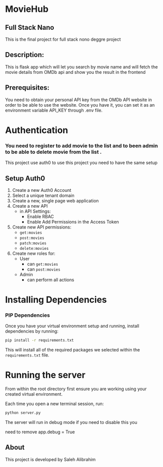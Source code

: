 # MovieHub

## Full Stack Nano 

This is the final project for full stack nono deggre project


## Description:

This is flask app which will let you  search by movie name and will fetch the movie details from OMDb api and show you the result in the frontend  

## Prerequisites:
You need to obtain your personal API key from the OMDb API website in order to be able to use the website. Once you have it,   you can set it as an environment variable API_KEY through .env file.

# Authentication

### You need to register to add movie to the list and to been admin to be able to delete movie from the list .

This project use auth0 to use this project you need to have the same setup 

## Setup Auth0

1. Create a new Auth0 Account
2. Select a unique tenant domain
3. Create a new, single page web application
4. Create a new API
    - in API Settings:
        - Enable RBAC
        - Enable Add Permissions in the Access Token
5. Create new API permissions:
    - `get:movies`
    - `post:movies`
    - `patch:movies`
    - `delete:movies`
6. Create new roles for:
    - User
        - can `get:movies`
        - can `post:movies`
    - Admin
        - can perform all actions



# Installing Dependencies



### PIP Dependencies

Once you have your virtual environment setup and running, install dependencies by running:

```bash
pip install -r requirements.txt
```

This will install all of the required packages we selected within the `requirements.txt` file.



# Running the server

From within the root  directory first ensure you are working using your created virtual environment.

Each time you open a new terminal session, run:


```bash
python server.py
```

The server will run in debug mode if you need to disable this you 

need to remove  app.debug = True





## About
This project is developed by Saleh Alibrahim 
